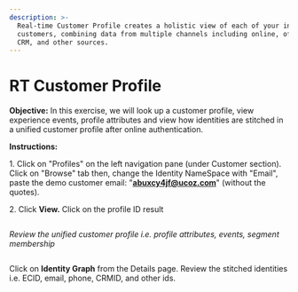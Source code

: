 ```yaml
---
description: >-
  Real-time Customer Profile creates a holistic view of each of your individual
  customers, combining data from multiple channels including online, offline,
  CRM, and other sources.
---
```


# RT Customer Profile

**Objective:** In this exercise,  we will look up a customer profile, view experience events, profile attributes and view how identities are stitched in a unified customer profile after online authentication.

**Instructions:**

1\. Click on "Profiles" on the left navigation pane (under Customer section). Click on "Browse" tab then, change the Identity NameSpace with "Email", paste the demo customer email: "**abuxcy4jf@ucoz.com**" (without the quotes).&#x20;

2\. Click **View.**  Click on the profile ID result

<figure><img src="https://adbecdn.azureedge.net/labs/archbee/DGAdobeExperiencePlatformMulti/image6.png" alt=""><figcaption></figcaption></figure>

_Review the unified customer profile i.e. profile attributes, events, segment membership_

<figure><img src="https://adbecdn.azureedge.net/labs/archbee/DGAdobeExperiencePlatformMulti/image8.png" alt=""><figcaption></figcaption></figure>



Click on **Identity Graph** from the Details page. Review the stitched identities i.e. ECID, email, phone, CRMID, and other ids.&#x20;

<figure><img src="https://adbecdn.azureedge.net/labs/archbee/DGAdobeExperiencePlatformMulti/image11.png" alt=""><figcaption></figcaption></figure>
